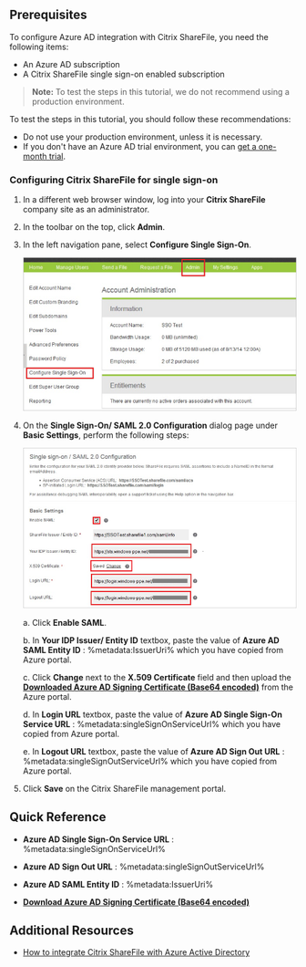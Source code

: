 ## Prerequisites

To configure Azure AD integration with Citrix ShareFile, you need the following items:

- An Azure AD subscription
- A Citrix ShareFile single sign-on enabled subscription

> **Note:**
> To test the steps in this tutorial, we do not recommend using a production environment.

To test the steps in this tutorial, you should follow these recommendations:

- Do not use your production environment, unless it is necessary.
- If you don't have an Azure AD trial environment, you can [get a one-month trial](https://azure.microsoft.com/pricing/free-trial/).

### Configuring Citrix ShareFile for single sign-on

1. In a different web browser window, log into your **Citrix ShareFile** company site as an administrator.

2. In the toolbar on the top, click **Admin**.

3. In the left navigation pane, select **Configure Single Sign-On**.
   
    ![Account Administration](./media/ic773627.png "Account Administration")

4. On the **Single Sign-On/ SAML 2.0 Configuration** dialog page under **Basic Settings**, perform the following steps:
   
    ![Single sign-on](./media/ic773628.png "Single sign-on")
   
	a. Click **Enable SAML**.
	
	b. In **Your IDP Issuer/ Entity ID** textbox, paste the value of **Azure AD SAML Entity ID** : %metadata:IssuerUri% which you have copied from Azure portal.

	c. Click **Change** next to the **X.509 Certificate** field and then upload the **[Downloaded Azure AD Signing Certificate (Base64 encoded)](%metadata:certificateDownloadBase64Url%)** from the Azure portal.
	
	d. In **Login URL** textbox, paste the value of **Azure AD Single Sign-On Service URL** : %metadata:singleSignOnServiceUrl% which you have copied from Azure portal.
	
	e. In **Logout URL** textbox, paste the value of **Azure AD Sign Out URL** : %metadata:singleSignOutServiceUrl% which you have copied from Azure portal.

5. Click **Save** on the Citrix ShareFile management portal.

## Quick Reference

* **Azure AD Single Sign-On Service URL** : %metadata:singleSignOnServiceUrl%

* **Azure AD Sign Out URL** : %metadata:singleSignOutServiceUrl%

* **Azure AD SAML Entity ID** : %metadata:IssuerUri%

* **[Download Azure AD Signing Certificate (Base64 encoded)](%metadata:certificateDownloadBase64Url%)**

## Additional Resources

* [How to integrate Citrix ShareFile with Azure Active Directory](https://docs.microsoft.com/azure/active-directory/active-directory-saas-sharefile-tutorial)
